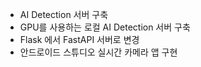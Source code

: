 - AI Detection 서버 구축
- GPU를 사용하는 로컬 AI Detection 서버 구축
- Flask 에서 FastAPI 서버로 변경
- 안드로이드 스튜디오 실시간 카메라 앱 구현
